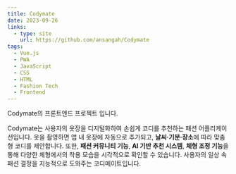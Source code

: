 ```yaml
---
title: Codymate
date: 2023-09-26
links:
  - type: site
    url: https://github.com/ansangah/Codymate
tags:
  - Vue.js
  - PWA
  - JavaScript
  - CSS
  - HTML
  - Fashion Tech
  - Frontend
---
```



Codymate의 프론트엔드 프로젝트 입니다.

Codymate는 사용자의 옷장을 디지털화하여 손쉽게 코디를 추천하는 패션 어플리케이션입니다.
옷을 촬영하면 앱 내 옷장에 자동으로 추가되고, **날씨·기분·장소**에 따라 맞춤형 코디를 제안합니다.
또한, **패션 커뮤니티 기능**, **AI 기반 추천 시스템**, **체형 조정 기능**을 통해
다양한 체형에서의 착용 모습을 시각적으로 확인할 수 있습니다.
사용자의 일상 속 패션 결정을 지능적으로 도와주는 코디메이트입니다.

